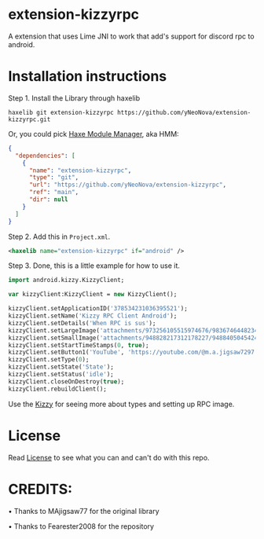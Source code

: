 extension-kizzyrpc
=======

A extension that uses Lime JNI to work that add's support for discord rpc to android.

Installation instructions
=======

Step 1. Install the Library through haxelib

```
haxelib git extension-kizzyrpc https://github.com/yNeoNova/extension-kizzyrpc.git
```

Or, you could pick [Haxe Module Manager](https://lib.haxe.org/p/hmm/), aka HMM:
```json
{
  "dependencies": [
    {
      "name": "extension-kizzyrpc",
      "type": "git",
      "url": "https://github.com/yNeoNova/extension-kizzyrpc",
      "ref": "main",
      "dir": null
    }
  ]
}
```

Step 2. Add this in `Project.xml`.

```xml
<haxelib name="extension-kizzyrpc" if="android" />
```

Step 3. Done, this is a little example for how to use it.

```haxe
import android.kizzy.KizzyClient;

var kizzyClient:KizzyClient = new KizzyClient();

kizzyClient.setApplicationID('378534231036395521');
kizzyClient.setName('Kizzy RPC Client Android');
kizzyClient.setDetails('When RPC is sus');
kizzyClient.setLargeImage('attachments/973256105515974676/983674644823412798/unknown.png');
kizzyClient.setSmallImage('attachments/948828217312178227/948840504542498826/Kizzy.png');
kizzyClient.setStartTimeStamps(0, true);
kizzyClient.setButton1('YouTube', 'https://youtube.com/@m.a.jigsaw7297');
kizzyClient.setType(0);
kizzyClient.setState('State');
kizzyClient.setStatus('idle');
kizzyClient.closeOnDestroy(true);
kizzyClient.rebuildClient();
```
Use the [Kizzy](https://kizzy.dead8309.xyz/) for seeing more about types and setting up RPC image.

# License
Read [License](https://github.com/yNeoNova/extension-kizzyrpc/blob/main/LICENSE) to see what you can and can't do with this repo.

# CREDITS:
• Thanks to MAjigsaw77 for the original library

• Thanks to Fearester2008 for the repository
